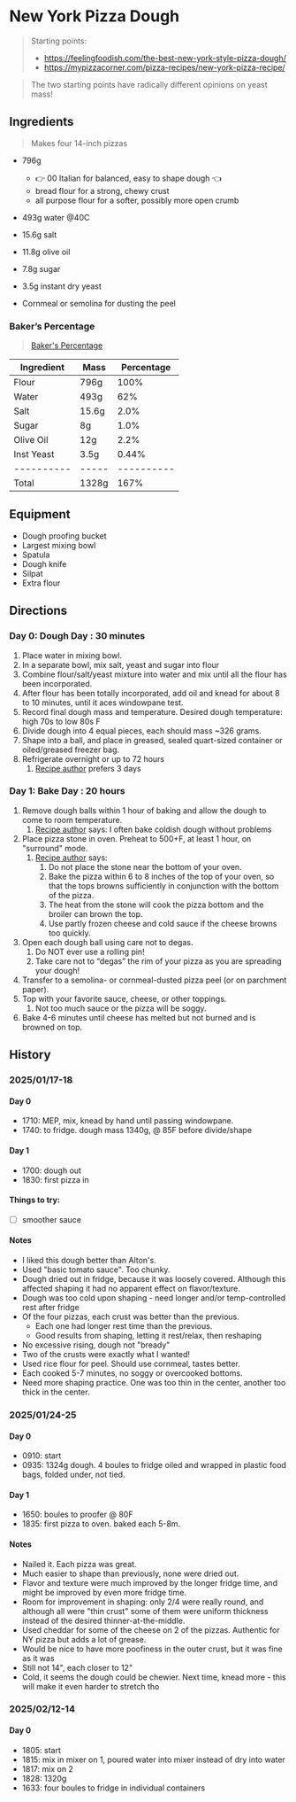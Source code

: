 # New York Pizza Dough

> Starting points: 
> - https://feelingfoodish.com/the-best-new-york-style-pizza-dough/
> - https://mypizzacorner.com/pizza-recipes/new-york-pizza-recipe/

> The two starting points have radically different opinions on yeast mass!

## Ingredients

> Makes four 14-inch pizzas

- 796g 
    - 👉 00 Italian for balanced, easy to shape dough 👈
    - bread flour for a strong, chewy crust
    - all purpose flour for a softer, possibly more open crumb    
- 493g water @40C
- 15.6g salt 
- 11.8g olive oil
- 7.8g sugar
- 3.5g instant dry yeast

- Cornmeal or semolina for dusting the peel

### Baker’s Percentage
> [Baker's Percentage](https://www.kingarthurbaking.com/pro/reference/bakers-percentage)

| Ingredient | Mass  | Percentage |
| ---------- | ----- | ---------- |
| Flour      | 796g  | 100%       |
| Water      | 493g  | 62%        | 👈 raise hydration for holier crust
| Salt       | 15.6g | 2.0%       |
| Sugar      | 8g    | 1.0%       |
| Olive Oil  | 12g   | 2.2%       |
| Inst Yeast | 3.5g  | 0.44%      |
| ---------- | ----- | ---------- |
| Total      | 1328g | 167%       |

## Equipment
- Dough proofing bucket
- Largest mixing bowl
- Spatula
- Dough knife
- Silpat
- Extra flour

## Directions

### Day 0: Dough Day : 30 minutes

1. Place water in mixing bowl.
2. In a separate bowl, mix salt, yeast and sugar into flour
3. Combine flour/salt/yeast mixture into water and mix until all the flour has been incorporated.
4. After flour has been totally incorporated, add oil and knead for about 8 to 10 minutes, until it aces windowpane test.
5. Record final dough mass and temperature. Desired dough temperature: high 70s to low 80s F
6. Divide dough into 4 equal pieces, each should mass ~326 grams.
7. Shape into a ball, and place in greased, sealed quart-sized container or oiled/greased freezer bag.
8. Refrigerate overnight or up to 72 hours 
    1. [Recipe author](https://feelingfoodish.com/the-best-new-york-style-pizza-dough/) prefers 3 days

### Day 1: Bake Day : 20 hours

1. Remove dough balls within 1 hour of baking and allow the dough to come to room temperature. 
    1. [Recipe author](https://feelingfoodish.com/the-best-new-york-style-pizza-dough/) says: I often bake coldish dough without problems
2. Place pizza stone in oven. Preheat to 500+F, at least 1 hour, on "surround" mode.
    1. [Recipe author](https://feelingfoodish.com/the-best-new-york-style-pizza-dough/) says:
        1. Do not place the stone near the bottom of your oven.
        2. Bake the pizza within 6 to 8 inches of the top of your oven, so that the tops browns sufficiently in conjunction with the bottom of the pizza.
        3. The heat from the stone will cook the pizza bottom and the broiler can brown the top.
        4. Use partly frozen cheese and cold sauce if the cheese browns too quickly.
3. Open each dough ball using care not to degas.
    1. Do NOT ever use a rolling pin!
    2. Take care not to “degas” the rim of your pizza as you are spreading your dough!
4. Transfer to a semolina- or cornmeal-dusted pizza peel (or on parchment paper).
5. Top with your favorite sauce, cheese, or other toppings.
    1. Not too much sauce or the pizza will be soggy.
6. Bake 4-6 minutes until cheese has melted but not burned and is browned on top.


## History

### 2025/01/17-18

#### Day 0

- 1710: MEP, mix, knead by hand until passing windowpane.
- 1740: to fridge. dough mass 1340g, @ 85F before divide/shape

#### Day 1
- 1700: dough out
- 1830: first pizza in

#### Things to try:
- [ ] smoother sauce

#### Notes
- I liked this dough better than Alton's.
- Used "basic tomato sauce". Too chunky.
- Dough dried out in fridge, because it was loosely covered. Although this affected shaping it had no apparent effect on flavor/texture.
- Dough was too cold upon shaping - need longer and/or temp-controlled rest after fridge
- Of the four pizzas, each crust was better than the previous.
  - Each one had longer rest time than the previous.
  - Good results from shaping, letting it rest/relax, then reshaping
- No excessive rising, dough not "bready"
- Two of the crusts were exactly what I wanted!
- Used rice flour for peel. Should use cornmeal, tastes better.
- Each cooked 5-7 minutes, no soggy or overcooked bottoms.
- Need more shaping practice. One was too thin in the center, another too thick in the center.


### 2025/01/24-25

#### Day 0

- 0910: start
- 0935: 1324g dough. 4 boules to fridge oiled and wrapped in plastic food bags, folded under, not tied.

#### Day 1

- 1650: boules to proofer @ 80F
- 1835: first pizza to oven. baked each 5-8m.

#### Notes

- Nailed it. Each pizza was great. 
- Much easier to shape than previously, none were dried out.
- Flavor and texture were much improved by the longer fridge time, and might be improved by even more fridge time.
- Room for improvement in shaping: only 2/4 were really round, and although all were "thin crust" some of them were uniform thickness instead of the desired thinner-at-the-middle.
- Used cheddar for some of the cheese on 2 of the pizzas. Authentic for NY pizza but adds a lot of grease.
- Would be nice to have more poofiness in the outer crust, but it was fine as it was
- Still not 14", each closer to 12"
- Cold, it seems the dough could be chewier. Next time, knead more - this will make it even harder to stretch tho

### 2025/02/12-14

#### Day 0

- 1805: start
- 1815: mix in mixer on 1, poured water into mixer instead of dry into water
- 1817: mix on 2
- 1828: 1320g
- 1633: four boules to fridge in individual containers
